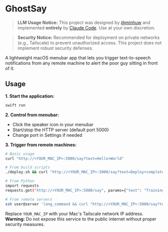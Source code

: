 # GhostSay

> **LLM Usage Notice:** This project was designed by [@minhuw](https://github.com/minhuw) and implemented **entirely** by [Claude Code](https://claude.ai/code). Use at your own discretion.

> **Security Notice:** Recommended for deployment on private networks (e.g., Tailscale) to prevent unauthorized access. This project does not implement robust security defenses.

A lightweight macOS menubar app that lets you trigger text-to-speech notifications from any remote machine to alert the poor guy sitting in front of it.

## Usage

**1. Start the application:**
```bash
swift run
```

**2. Control from menubar:**
- Click the speaker icon in your menubar
- Start/stop the HTTP server (default port 5000)
- Change port in Settings if needed

**3. Trigger from remote machines:**
```bash
# Basic usage
curl "http://<YOUR_MAC_IP>:5000/say?text=Hello+World"

# From build scripts
./deploy.sh && curl "http://<YOUR_MAC_IP>:5000/say?text=Deploy+complete"

# From Python
import requests
requests.get("http://<YOUR_MAC_IP>:5000/say", params={"text": "Training finished"})

# From remote servers
ssh user@server 'long_command && curl "http://<YOUR_MAC_IP>:5000/say?text=Job+done"'
```

Replace `YOUR_MAC_IP` with your Mac's Tailscale network IP address. **Warning:** Do not expose this service to the public internet without proper security measures.